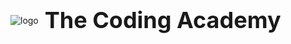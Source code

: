 <div style="display: flex; align-items: center">
  <img alt="logo" id="logo-img" src="https://en.gravatar.com/userimage/107370100/a08594145564536138dfaaf072c7b241.png" />
  <span style="margin: 0 10px; font-size: 36px; font-weight: bold">The Coding Academy</span>
</div>